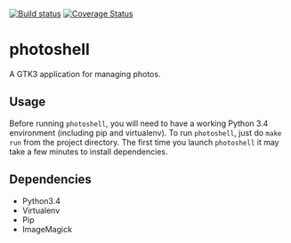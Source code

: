 [![Build status](https://api.travis-ci.org/photoshell/photoshell.svg?branch=master)](https://travis-ci.org/photoshell/photoshell)
[![Coverage Status](https://coveralls.io/repos/photoshell/photoshell/badge.svg)](https://coveralls.io/r/photoshell/photoshell)

# photoshell

A GTK3 application for managing photos.

## Usage

Before running `photoshell`, you will need to have a working Python 3.4
environment (including pip and virtualenv). To run `photoshell`, just do `make
run` from the project directory. The first time you launch `photoshell` it may
take a few minutes to install dependencies.

## Dependencies
+ Python3.4
+ Virtualenv
+ Pip
+ ImageMagick
